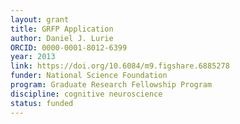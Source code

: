 ```yaml
---
layout: grant
title: GRFP Application
author: Daniel J. Lurie
ORCID: 0000-0001-8012-6399
year: 2013
link: https://doi.org/10.6084/m9.figshare.6885278
funder: National Science Foundation
program: Graduate Research Fellowship Program
discipline: cognitive neuroscience
status: funded
---
```

